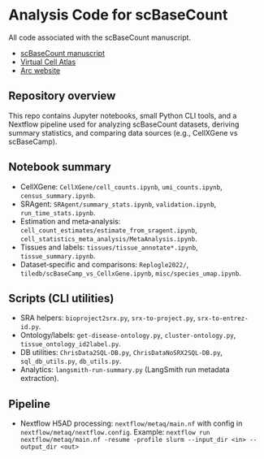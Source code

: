Analysis Code for scBaseCount
=============================

All code associated with the scBaseCount manuscript.

* [scBaseCount manuscript](https://www.biorxiv.org/content/10.1101/2025.02.27.640494v2)
* [Virtual Cell Atlas](https://arcinstitute.org/tools/virtualcellatlas)
* [Arc website](https://arcinstitute.org)

Repository overview
-------------------
This repo contains Jupyter notebooks, small Python CLI tools, and a Nextflow pipeline used for analyzing scBaseCount datasets, deriving summary statistics, and comparing data sources (e.g., CellXGene vs scBaseCamp).

Notebook summary
----------------
- CellXGene: `CellXGene/cell_counts.ipynb`, `umi_counts.ipynb`, `census_summary.ipynb`.
- SRAgent: `SRAgent/summary_stats.ipynb`, `validation.ipynb`, `run_time_stats.ipynb`.
- Estimation and meta‑analysis: `cell_count_estimates/estimate_from_sragent.ipynb`, `cell_statistics_meta_analysis/MetaAnalysis.ipynb`.
- Tissues and labels: `tissues/tissue_annotate*.ipynb`, `tissue_summary.ipynb`.
- Dataset‑specific and comparisons: `Replogle2022/`, `tiledb/scBaseCamp_vs_CellxGene.ipynb`, `misc/species_umap.ipynb`.

Scripts (CLI utilities)
-----------------------
- SRA helpers: `bioproject2srx.py`, `srx-to-project.py`, `srx-to-entrez-id.py`.
- Ontology/labels: `get-disease-ontology.py`, `cluster-ontology.py`, `tissue_ontology_id2label.py`.
- DB utilities: `ChrisData2SQL-DB.py`, `ChrisDataNoSRX2SQL-DB.py`, `sql_db_utils.py`, `db_utils.py`.
- Analytics: `langsmith-run-summary.py` (LangSmith run metadata extraction).

Pipeline
--------
- Nextflow H5AD processing: `nextflow/metaq/main.nf` with config in `nextflow/metaq/nextflow.config`.
  Example: `nextflow run nextflow/metaq/main.nf -resume -profile slurm --input_dir <in> --output_dir <out>`


